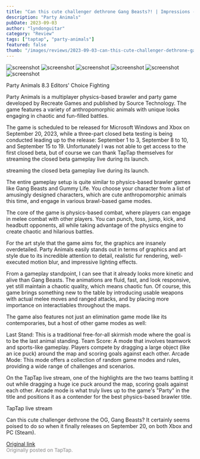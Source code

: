```yaml
---
title: "Can this cute challenger dethrone Gang Beasts?! | Impressions - Party Animals"
description: "Party Animals"
pubDate: 2023-09-03
author: "lyndonguitar"
category: "Review"
tags: ["taptap", "party-animals"]
featured: false
thumb: "/images/reviews/2023-09-03-can-this-cute-challenger-dethrone-gang-beasts--impressions---party-animals-0.avif"
---
```


<div class="gallery">
  <img src="/images/reviews/2023-09-03-can-this-cute-challenger-dethrone-gang-beasts--impressions---party-animals-0.avif" alt="screenshot" />
  <img src="/images/reviews/2023-09-03-can-this-cute-challenger-dethrone-gang-beasts--impressions---party-animals-1.avif" alt="screenshot" />
  <img src="/images/reviews/2023-09-03-can-this-cute-challenger-dethrone-gang-beasts--impressions---party-animals-2.avif" alt="screenshot" />
  <img src="/images/reviews/2023-09-03-can-this-cute-challenger-dethrone-gang-beasts--impressions---party-animals-3.avif" alt="screenshot" />
  <img src="/images/reviews/2023-09-03-can-this-cute-challenger-dethrone-gang-beasts--impressions---party-animals-4.avif" alt="screenshot" />
  <img src="/images/reviews/2023-09-03-can-this-cute-challenger-dethrone-gang-beasts--impressions---party-animals-5.avif" alt="screenshot" />
</div>

Party Animals
8.3
Editors' Choice
Fighting

Party Animals is a multiplayer physics-based brawler and party game developed by Recreate Games and published by Source Technology. The game features a variety of anthropomorphic animals with unique looks engaging in chaotic and fun-filled battles.

The game is scheduled to be released for Microsoft Windows and Xbox on September 20, 2023, while a three-part closed beta testing is being conducted leading up to the release: September 1 to 3, September 8 to 10, and September 15 to 19. Unfortunately I was not able to get access to the first closed beta, but of course we can thank TapTap themselves for streaming the closed beta gameplay live during its launch.

streaming the closed beta gameplay live during its launch.

The entire gameplay setup is quite similar to physics-based brawler games like Gang Beasts and Gummy Life. You choose your character from a list of amusingly designed characters, which are cute anthropomorphic animals this time, and engage in various brawl-based game modes.

The core of the game is physics-based combat, where players can engage in melee combat with other players. You can punch, toss, jump, kick, and headbutt opponents, all while taking advantage of the physics engine to create chaotic and hilarious battles.

For the art style that the game aims for, the graphics are insanely overdetailed. Party Animals easily stands out in terms of graphics and art style due to its incredible attention to detail, realistic fur rendering, well-executed motion blur, and impressive lighting effects.

From a gameplay standpoint, I can see that it already looks more kinetic and alive than Gang Beasts. The animations are fluid, fast, and look responsive, yet still maintain a chaotic quality, which means chaotic fun. Of course, this game brings something new to the table by introducing usable weapons with actual melee moves and ranged attacks, and by placing more importance on interactiables throughout the maps.

The game also features not just an elimination game mode like its contemporaries, but a host of other game modes as well:

Last Stand:  This is a traditional free-for-all skirmish mode where the goal is to be the last animal standing. Team Score:  A mode that involves teamwork and sports-like gameplay. Players compete by dragging a large object (like an ice puck) around the map and scoring goals against each other. Arcade Mode:  This mode offers a collection of random game modes and rules, providing a wide range of challenges and scenarios.

On the TapTap live stream, one of the highlights are the two teams battling it out while dragging a huge ice puck around the map, scoring goals against each other. Arcade mode is what truly lives up to the game's "Party" in the title and positions it as a contender for the best physics-based brawler title.

TapTap live stream

Can this cute challenger dethrone the OG, Gang Beasts? It certainly seems poised to do so when it finally releases on September 20, on both Xbox and PC (Steam).

[Original link](https://www.taptap.io/post/6237764)<br><span style="font-size: 0.95em; color: #888;">Originally posted on TapTap.</span>
